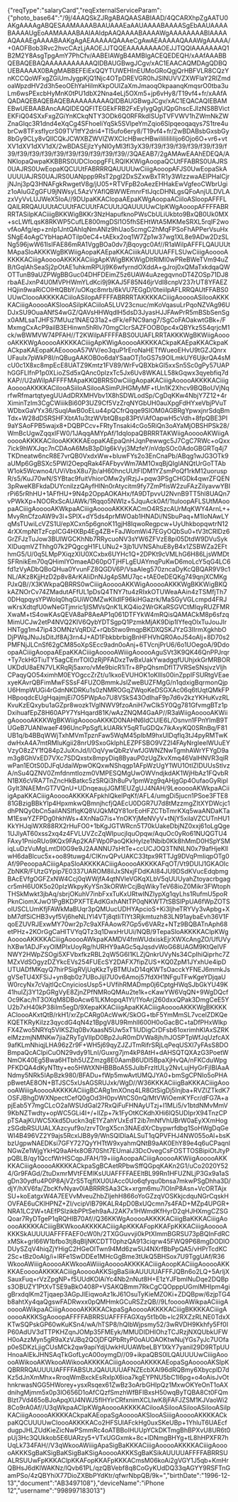 {"reqType":"salaryCard","reqExternalServiceParam":{"photo_base64":"\/9j\/4AAQSkZJRgABAQAASABIAAD\/4QCARXhpZgAATU0AKgAAAAgABQESAAMAAAABAAUAAAEaAAUAAAABAAAASgEbAAUAAAABAAAAUgEoAAMAAAABAAIAAIdpAAQAAAABAAAAWgAAAAAAAABIAAAAAQAAAEgAAAABAAKgAgAEAAAAAQAAAeCgAwAEAAAAAQAAAWgAAAAA\/+0AOFBob3Rvc2hvcCAzLjAAOEJJTQQEAAAAAAAAOEJJTQQlAAAAAAAQ1B2M2Y8AsgTpgAmY7PhCfv\/AABEIAWgB4AMBIgACEQEDEQH\/xAAfAAABBQEBAQEBAQAAAAAAAAAAAQIDBAUGBwgJCgv\/xAC1EAACAQMDAgQDBQUEBAAAAX0BAgMABBEFEiExQQYTUWEHInEUMoGRoQgjQrHBFVLR8CQzYnKCCQoWFxgZGiUmJygpKjQ1Njc4OTpDREVGR0hJSlNUVVZXWFlaY2RlZmdoaWpzdHV2d3h5eoOEhYaHiImKkpOUlZaXmJmaoqOkpaanqKmqsrO0tba3uLm6wsPExcbHyMnK0tPU1dbX2Nna4eLj5OXm5+jp6vHy8\/T19vf4+fr\/xAAfAQADAQEBAQEBAQEBAAAAAAAAAQIDBAUGBwgJCgv\/xAC1EQACAQIEBAMEBwUEBAABAncAAQIDEQQFITEGEkFRB2FxEyIygQgUQpGhscEJIzNS8BVictEKFiQ04SXxFxgZGiYnKCkqNTY3ODk6Q0RFRkdISUpTVFVWV1hZWmNkZWZnaGlqc3R1dnd4eXqCg4SFhoeIiYqSk5SVlpeYmZqio6Slpqeoqaqys7S1tre4ubrCw8TFxsfIycrS09TV1tfY2dri4+Tl5ufo6ery8\/T19vf4+fr\/2wBDABsbGxsbGy8bGy9CLy8vQllCQkJCWXBZWVlZWXCIcHBwcHBwiIiIiIiIiIijo6Ojo6O+vr6+vtXV1dXV1dXV1dX\/2wBDASEjIzYyNl0yMl3fl3yX39\/f39\/f39\/f39\/f39\/f39\/f39\/f39\/f39\/f39\/f39\/f39\/f39\/f39\/f39\/f39\/f39\/\/3QAEAB7\/2gAMAwEAAhEDEQA\/ANKlopaQwpaKKBBRS0UDCloopgFFLRQIKKWigAoopaQCUtFFABRS0UAJRS0UAJRS0UwEopaKQCUUtFABRRRQAUUUUwCiiigAooopAFJS0UwEopaSkAUUUUAJRS0UAJRS0UANppp9RsT2pgI2DxSZxwBxTR1y3WlzzwaAEIPHalCjrjNJnj3pQ3HNAFgkRwgetV8g\/jU05+RTVFpB2oAezEHHakEwVgfeoCWbrUgiz1oAluGZgGFU9jNWsyL5AzVYAflQBWWEmnrFtIJqcDHNLgsQFoAnjULDVLAzxVyVvLUJWeX5IoA\/\/9DUpaKKAClopaAEpaKWgAoopaACiiloASloopAFFFLQAlLRRQAUUUtACUUtFACUUtFACUUtJQAUUUUwClpKWgAooopAFFFFABRRRTASilpKACiiigBKKWigBKKr3NzHapufknoPWsCbULiUkbto9BxQB0Uk0MX+scLWfLqsK8RKWP5CufLE800mgDSl1O5fhSEHtWtA5MKMeSRXL5rqIF2wovfAoAfg\/ep+znIp1JntQAhIqNmANIz9hUaoScmgC2hMqFPSoFhAPPerVsuHxSNgE4oAgCYbHapAOTilp0eC4+tAEkx2oq1W7Zp1w37wg1XL8e9ADw2DzSLNg596jwW61IsIFAE86mRA1VggBOa0dv7jBqoygc0Af\/\/R1aWilpAFFFLQAUUUtMApaSloAKKKWgBKWiigAopaKAEpaKKACiiikAUUUUAFFLSUwCiiigAooooAKKKKACiiigAooooAKKKKACiiigApKWigBKKWigDltRlMl0wPReBWeTVm94uZB\/tGqlAhSeaSj2pOtAE1uhkmRPUj9K6wfyrndOXddA+gJroj0xQMaTxkdqaQWOTTunB9aUZPWgBBGuc04DHFDEimZ5z6UAW4uAzegqvnoDT4ZOSp71DJ8rbaAEJxnP4U0MVPHWmYLdKci9j9KAJ5F85N46jrVdI8cnpV237rUT8YFAEZHQjin9waRiCOlHtQBbY\/uOKqc8mrb\/6kVU7EGgD\/0teiilpAFLRRQAUtFFABS0UUwCloooAKKKKACiiloASilopAFFFFABRRRTAKKKKACiiigAooooASilooAKKKKACiiigAooooAKSlooASilpKACiiloA5LUV23cnuc\/mKoVqasuLrPqoNZVAg96UDJxSU9OuaANfS4wGZ\/QAVsHHWqdlH5dsD3JyasHJJFAwPrR5mBSbSenSgx0AMLsaTJHFS7MUuz1NAEQ31a2+dFk\/eFNC9ang7\/SgCoFAOakwtGBk+\/FMxmgCxAcP9ailB3EHinwn5hRIv70mgCIcrSAZFOOB0pc4xQBYkz5S4qrjcM1ck\/wBWMVW74PFAH\/\/T2KWilpAFFFFABS0UUAFLRRTAKKKWgBKWiigAooooAKKKWgAooooAKKKKACiiigApKWigAooooAKKKKACkpaKAEpaKKACkpaKACkpaKAEopaKAEooooA57WV\/eo3quP1rEroNaHETfWueoEHvU9tGZJQnrxUFaulx7pWkP8I\/nQBugAAKOB0o6daYSaaOTj1oGS7s9OlLmkUY6UjkrQA4sMcU0c1X8xc8mpEcE8UATZ9Kmtz1FV89\/WrFvQBXbkGl5xxSn5Sc0gPy57UAPhGGFLIfnP1p0XLioZSd5xQAnc0pIzxTc5Jx6Uv8WKALL58kGqwx3qyebfiq7dKAP\/\/U2aWilpAFFFFMApaKKQBRRS0wCiiigAopaKACiiigAooooAKKKKACiiigAooooAKKKKACilooASiiloASilooASimPJHGMyMF+tUn1K2Xhcv9BQBoUVjNqrfwRfmartqtyegUUAdDRXMHVbv1X8hSDWLodSp\/CgDqKKw4NbjY7Z12+4rXiminTzIm3CgCWiiikBi60P3UZ9Cf5VzZrqNYGbUH0auXpgFdHYxeVbjPVuTWDbxGaVYx36\/SuqIAwB0oELu44pQCfrQqqe9SIOM0AGBRgYpwxjnrSdqBmTdx+W28dDSRSHFXbtA1u3tzWVbtQBsp83PtViAfOapwH5cVdh+8fpQBE3PI9aYSAoFPB5wajx8+DQBPCcv+FRtyTnsaki4cGo5RiQn3oAYaMjOBSHPSk28\/WmBcUgwZqqxIFW0\/1JAqqAMYpAf\/1dqlopaQBRRRTAKWiigAooooAKWiigAooooAKKKKACilooAKKKKAEopaKAEpaQnHJqnPewwgc5J7CgC7RWc+oQxx7ick9hWXJqc7nCDAoA6MsB3pDIg6kVyj3MzfeY\/nVdpSOc0AdoGBGRTq4j7TKDneatw6ncR8E7vrQB0VxdxWw+bluwFYs2o3EnCnaPb\/ABqg1wJG3OTk9aUMp6GgBSXc5PWl2OepqRak4FAFbyvWm7AM1OxqBjQIgIANQtUrGoTTAbW1ok5Wcwno4\/UViVbsX8u7jb\/aH60hncUUtFIDM1YZsmPoQf1rkM12uoruspR\/s5\/KuJ70wN\/SYBtac9fuitVhiorOMw2yIRzjJ+pqw3PSgCHGDk4qwrZFQEN3pRweKBFkdaDUYcnilzzQAyfHlNn0rAtycitm9fy7ZmPfisW2zuFAzZiIyavwYBIrPi65rRhHU+1AFfHU+9N4p2OppAOKAHx\/fA9DTpvvU2NvnB9TT5hl8UAQn7vPWkXp+NOORxScAUAWk\/1Rqqo5NWIz+5JquAck0Af\/1tuloopAFLSUtMAoopaACiiigAooooAKWkpaACiiigAooooAKKKKACmO4RSzcAUrMqKWY4ArnL++MvyRnCfzoAW9v3l+SPIX+dY5ds4prMWOab1HNADi\/NSbuPaq+M1IoNAwLYqMsTUwiLcVZS1U\/epXCxn5p6gnoK11gjH8IqwoRegpcw+UyUhkbopqwtrN124rXXmpNtTzFcplCG4HXBp4Eg4ZB+FaJWomWi47EGyOQbSu0+tV3tCRlDz6GrZFJzTuJow3BUlWGCKhNb7RRycuoNV3sYW6ZFVzE8pi05DtdW9DVuSykXlDuqmVZThhg07k2PQgcgH1FLUNu2+3jb1UVNSAhuE8yB4x1ZSBWZa2EFthmG5\/U\/0q5LMpPXiqzXIU0XCxbx6UYHc1Q+2DPKt9cVMLhG6H86LjsWMDtSFRnikEm70qQHimIYOmaeAD60pOTjHFLgEUAYmqPuKwD6moLcY5qG4LC6fd1zVyADbQBoQHua0YvunFZ8QGDV6P\/VsaAIeg570zncaDyKcQBQAR9V9c1NL\/AKz8KjjHzD2p8v8ArKAIiDnNJg4pSMU7qc+tAE0eDEQKg749qnjXCMKgPJxQB\/\/X3KWkpaQBRRS0wCiiigAooooAKKWigAooooAKKKWgBKKWigBKQkAZNOrCv74ZMadutAFfUL1pDsQ4TNY7tu4zRIxkOTUWeaAAin4zTSMfjTh70DHqpqysYPWolq0hqGUiWOMZwKlldIF96kiHGazrk\/MaSGyVGLcmpd4FRJwKrsXdtqfU0wNeGTjmric1jISMVsQnK1LKQ4io2WrGKaRSGVCtMIqyRUZFMRXwaM+tS4owKAsQEVA8aP8AeAP1q061DTFYkW4mRQisQAMACkM8p6sfzqMimUCJw2etP4NVQ2KlV6QybYDTSgpQ1PzmkMjAK9Dip1lYfeqOlxTuJouJIrHNTgg1m47ip43OMNzVqRDiZ+rQbStwo9mqpBKDXQSKJYzG3IIrmXgkhbODjPWqJNuJsDitJf8Aj3rn4J+AD1FbkbbrbigBnHFHVhQR0AoJ54oAlj+8D70s2PMFNjJLCnSf62gCM85oXpSEcc9adn0oAnj+6TVcnjPrU6\/6o1UOegoA\/9DdoopaACiiigAoopaAEpaKKACiiigAooooAWiiigAooooAguSVt3K9QK46QnPPJrqr+Ty7ckHGTiuTY5agCEnrTOlOzRjPFADxzTwBxUakYwadgqfUUhjxkGrMRBORUKDdU8aEN7VLKRqRj5axro\/vMe9bicR1iTr+8PpQhsmDfIT7VRSeSNsjvzVljhCPaqyQO54ximhM0EYOgccZrZt\/u1kxoEVUHOK1oKllIs00inZppIFSURtgVEaexyeKAvrQBFimMwFSSsF4FUZOBmmkJslZweBUZFMgG\/n1qdxigBqrmonQjpU6HmpWUGi4rGdnNKDRKu1s0zNMROGqZWqoKeDSGXAc06q6tUqtQMkFPHBpoqdcEUgHqajmjEi7O5PWpAo7U8VSkS43OdlhaF9p7d6v2kzYKHuKvzRLKvuKzEQxybu1aGZpr8wozk1VglNWV9fzoAniH7wClk5Y0Qg781GfvmgBTz1pDxihuafEpZ8H60APY7YsHqard81K\/wAzZNQM4GaAP\/\/R3aWiigAooooAKWiigAooooAKKKWgBKWiigAooooAKKKD0NAHN6ldCUlE6L\/Osnvn1FPnYlmB9TUGeB7UANIwaeF496UncPpSgfLkUARkY5qRTuGDQx7ikAxyKQ0SRnBq\/F81UB1q\/b4BBqWWjTxhMVmTpznFaw5WqM45pIbM9hxUIDqflq3tJ4pyRMTwKdwHxA4A7mtRMIuKgii28nrU9SxoGkIphLEZPFSBO9VZ2I4FAyNrgIeelWUuEYVzyO8zZY1fQ84p2JuXnJd\/l\/OqVywQbRzVwfJGWNZNwTgmhAWrYFYgD9am3g8GhVxED7VXc7SDQxstx8mpyDiq8ByauP0zUgZkvXmq46ValHNVR3qiRwPan1EOtS0DJFqUdaiWpwOKQxwNShqgp1AFpWzUgY1WU1OtIZIDUUsStlvzA\/nSu4QZNV0ZmfdnmtIozm0VMPESQMgUwOWVndjkdAK1WjHbAz1FQvbRN1BX6cVRA7TnZncHkBatkc5zSRQi3h8uPv1pmWzg9qAHjgGp4OufaoGyRiplGyIt3NAEMnGT7VQnU+UDnqeaujJGM1EUZgUJ4NAH\/9LeooooAKWkpaACiiigApaKKACiiigAooooAKKKKAFpkhIQkelPqKf\/AFL4\/umgDi5jucn1PSoe3FTE881GBzigBBkYIp4HpxmkwQBmnjhcfjQAEcU0DGR7U7d8tMzzmgZItXYDWcjc1dhPNQy0bCn5ailANSIflqKQ8VJQkMQY81orEoHFZCTbTmrKXq5waANDaKTaM1EswYZFPDg0hkhWs+4XnNaG7is+YnOKYjMeNVyV+tNjY5xilaVZCUTnHU1KkYHJqiWXR88RX2rHuFO0+1bKgJGTWRcn5T70kUakeDbjNZ0xxj61oLgQge1UJlyAT60xss2xq4z4FVLUVZcZqWIpucjIquOpqw\/AquOc0yRo61NUQGTU4FAxy1PnioRUo9KQx9FAp2KAFWp0PaoQKkHyIze1Nbib0Kk8hMmD0HSpYSMiqLuDzVuMgLmtDI0G9e9J2AANNU7sHtTe+ccUCJOQ3TNNLN0x79afHjeKllwH6daBlcuc5x+oo89tuwg4\/ClKnvQPvUAKC33tpx9RTTJg9DVqPmIiqpOTg0Af\/9PeoopaACiiigApaSloAKKKKACiiigAooooAKKKKAFqOT\/Vt9DUlJ1GKAOIcZbNKR\/FUtzGYpip7E0337UAROM8ilJxSNxjFDdKAI84JU9DSdKVucEdqbmgBAcEVfgOGFZxNW4Ccj0qWWjfA4qtNVleVGKqXLbV5qUUUyahZtoyacrbgagcr5mH6U0K5o20pIzWkpyKyYSn3kORWrCcjBqWikyTeV68ioZ0Mikr3FWtophTHSkMwkt3jbAq\/sbrjOKuhV7inbFxxTuKxURtwINZlypXg1qyLhs1RufmU5poRPknCiomXJwO1PgBKDPXFTEAdKGxhANtTP0qNKWT7tSBSlPpUA6fWpZOTSolUSCLUmKfjFAWkMaBUqr3pQMUucUDHYApcioS+Ki3ljheTRYVy3vApbg+XbM7dfSiCHB3vyf5Vj6heNLIYl4VTj8qtIiTIYt3Rjkmtuzh83LN91aybaEvh36V1FqoEZUVRJExwMY70wr2p7c9aXFAAowR7Gp5v6VARz+NTz9BQBATnAph68etPHz+2KOrGgCaHlTVYqQTz3q1DwxHrUUi\/NQB\/9TepaSloAKKKKAClpKWgAooooAKKKKACiiigAooooAWkpaKAMDV4fmWUdxiskEjrXWXcAngZO\/UfUVyhXBw1ADJFxyOlMPIxUoyRg\/hURHY9aAGc5qJqsdvWoG68UAGM9KtQelVFNWY2HWpZSOgi5XFVbxfkzRBL2qW5G6I1KLZjQnkrUVyNs34CpIhiQiprhc7ZMZxVdSOgyzDZYkcEVs254FUEcSY2DAFX7fipZUS+KQ0ZpM1JYxhUe4ipDUTUADfMKqyQ7hirPSigRVjUqKkzTyBTMUxD14qKWTsOacckYFNEJ6mmkJsgVSeTU4XFSiJ+yn8qb0z7UBoJijI7U0v6Amoj57fdXH1NFguTFwKgeYDjqaUW0rcyNx7cVajtlQcCnyiciosUsp5+UVfihRMADmp0j6CptgHWqSJbGkYU49K41hulZj3Y12pGRgVyE8ZjnZPfNMRoQMAu2te1k+cKawYW6VqQN+9WgDQcfOc9Kac\/hT3OXqM8DBoAcw61LKMopqA1Yl\/1YoArj260dxxQPak3DmgCeE5YU2b7xH40kP38ilm5egD\/9XepaKKACiiigApaKKACiiigAooooAKKKWgBKKKKACloooAKxtQtB\/rkH1\/xrZpCARg0AcWwK\/SkOG+tbF5YmMmSL7vcelZDKQeKQETKRyKiIzz3qycdG4qN4z1BpgV8U9RmhlI600H0oGacBC+taDfPHxWIkpFX4Zwo5NRYq5VIKSZIq0BvXaasN5Uw5xT1iUDigCrDFsb61oxrimhKlAxSZRKelMzzmjNMNKw7jiaZRyTgVIIpD0Bp2JuR0mDVWa8jh\/hJOSPTpWfJqUzfcAX9afKLmNhiqjLHA96zZr9F+WH5j69qyZJZJTmRifrSRjLqPeqUSXI7yFAsS8DOBmpaQcAClpiCuON29vdy91LnI\/Guxrg7jm4kP8AtH+dAHSQTQXAzG3PoetWNmOK40Eg5Bwa6HTbh5UZZmzg8E0AamB6UDI5BpaXjHvQA\/nFKCduWpgPFKDQA4dKyNTtty+eo5HWtXNHBBBoA5SJulbFrzItULy2NvLujHyGrFjIBIAaANdmy5NRk5IApBzk980\/BFADu+fWp5mwAvtUMQJYA0+bmSgCPNIo5oPHApBwetAE8ON+BTJSC5xUsAGSRUJxk\/WgD\/\/W36KKKACiiigBaKKKACiiigAooooAWiiigAooooAKKKKACiiigBCARg1mXOnq4LR8GtSigDj5Injba+RVZlZTkdK7OSFJBhgDWXNpectCefQ0gOd3H0pvWtCS0nQ\/MtVWiOemKYFcr\/dFG7A+apjEab5Y7mgCLcO2alWSUdGal27RxQiFuFHNAyUTzj+I1MLi5\/v1btdNMvMmV9KbNZTwdty+opWC5GLi4I+\/+lIZp+7k1FyOtKCKdhXHi6lQ5UDIprX94TnzCPpTSAajKUWC5Xkd5Duckn3qE1YZahYUxEdT2ib7mNfVhUBrW0aEyXXmHogzSGdbRSUUALXAzcyuf9o\/zrvT0rgX5cn3NAEdXrCbypwrfdbg1SoHWgDqGeWI4B496VZ2Y9ajs5RcxlJB8y9\/WnSQlDlaALSuT1qQPVFHJ4NW055oAl+bsKbzUgpwNAEDKsi7GFY727QyYHTtW9xyahmQNtB9aAK0EhY89e4q6uCPaqnlNGwZe1WjgYkHQ9aAHx8OB70Sht7EUmalJ3DcOvegCsFOSTTOSBipiOtJtyPpQBLB\/qy1QccfWrHSCqpJFAH\/19+iiigAoopaACiiigAooooAKWiigAooooAKKKKACiiigAooooAKKKKACkpaSgBCAetRPbwSffQGpqKAKn2G1\/uCo2020Y524\/Gr9FAGd\/ZtuDxmrMVtFEMIKsUUAFFFFAEEltBL99Rn1HFUZNLjP3Gx9a1aSgDn30ydfu4P0P8AjVZrS5TqjflXU0UAcc0Uo6qfyqu0bnsa7mkwPSgDhha3D\/djY\/hXV6fa\/ZbcKfvNyav0lABRRRSAa3Ck+xrgm6mu7lOInP8Asn+VcORTAjxSU+koEatgxW4A7EEVvMveuZhbZIjehH866oYoGZzqVOSKkjcdquNGrCqskHOVFAE6uCKlHPNZ+ZI\/vcipVlB79KALR4pD0BxUQcmn7s4FAD+MZp4UPGR+NRA1LC2W+tAEfPSlzikbPPtSeh9aAJ2AK7x1HWmdKfHyrD2qHJHXmgCZSGQoar7RyDTgeP1qRQHIB70Af\/\/Q36KKWgAooooAKKKKACiiigBaKKKACiiigAooooAKKKKACiiigBKWkooAKKKKACiiigApKKKAFopKKAFpKKKACiiigAooooAKKKSkAUUUUAFFFFAEF0cW0h\/2TXGGuvvji0kPtXImmBGRSU73pBQInFdRCxMSk+grl66W1bfbo3tj8qBljNKCDTT0phzQA913ciqrw45FWQ9P68mgDODlODUySZqV4hiqZjYHigC2HGeOlTwn94Md6zw5U4NXrfBbPpQA5\/vHPrTcdKC2Sc+tBz0oAlg\/i+lRFe1SwDDEe1MHcGgBme3tUkQ5BHSox7U9TggUAf\/R36WkooAWiiigAooooAKWkooAWiiigAooooAKKKKACiiigAoopKACiiigAooooAKKKKAEooooAKKKKACiiigAooooAKKSigBaSiikAUUUUAFFFJQBn6o2LQ+5ArljXSauxFuq+rVzZpgNP+f5UUdKOlAiYc4Nb2nNut8H+E1zYJFbmlNuDqe2DQBps3OBUZY1PtXvTSE9aBkO408P+VSAKQBmm7RkCgCQOpppUGmlMHIpm4gigBrxdqlKm2Tjqaep3AGpJlEiqwoAz1kJ61OsuTyKieMZOKi+ZDQBpw\/6zjpTG4b8ahtXy4qaQgswFADRwxx0pQMHmkGCuRSZzQB\/\/9LfooooAWikpaACiiigAooooAWikpaACiiigAooooAKKKKACkpaSgAooooAKKKKACiiigBKKKKACiiigAooooAKKKSgAooopAFFFFABRRSUAFFFFAGXqy5t1b0b+lc2RXZzRLNE0TdxXKTwSQPskGP60wKuKSn4\/wA\/hTSP8\/hQIbWjpsmy52\/3wRVDH9Kkhfy5Ff0IP60AdUV3dTTPKHZqnJOMp35FMEyk\/MMUDIDHIOhzTCJRzjNXQUbkUFWH0oAzzMyn5gR9aXzVJBq2QOjDFQPbRtyP0oAUOAOKtwNujYGs7yJc7UOfap0eSDKzLjigCUsMCk2qw9apiYdjUwkHUUAWbeLBY1XkY7yanil29D9RTpUUHnoaAIEkJHNSAqTkGofLycA00oymgD\/\/09+ikpaQBS0lLQAUUUUwCiiigAooooAWikooAKWkooAWikooAKKKKACiiigAooooAKKKKAEopaSgAooooAKSlpKQBRRRQAUUUUAFFFFABSUtJQAUUUUAFNZEcbXAI96dRQBmy6XbycplD7dKz5dJnXmMhx+RroqWmBxckEsRxIpX6ioa7kgEYPNU5bC1l6pg+o4oAisJvOthnkrwasNGG5HWorey+ysxRsqex61ZwBz3oArbGHIpQz1MxwOKYeOnT1oAXdnihgMjmm5x0p3lO656D1oAfCQzfSmzhWfBFIBxsH50wqByTQBA8Ct0FQmBlzt7Vd465oBJoApqXU4NWJ5flHYirCRfxnimXCLIwK8jFAFJZSM1KJVaoWi28Co9rA0Af\/\/U3qWkpaAClpKWgAooooAKKKKACilooASilooASilooASilooASilpKACiiigAooooAKKKKACkpaKAEopaSgAooooAKSlooASiiigAooooAKKKKACkpaKQCUUUUwCloooAKKKKACo2HFSUlAFckHg0uxSKeUBp+1YhluT6UAEcfdugpJHLZUdKieZicNwPSmmRc4oATBBoIHUUpYCkDKTmgBhBPXvU8UR6t0pUj3Hc3QUkkob5E6UARzy5+VTxUGGxmk+8c+lDNmgBHYg+tL8hHPXFR7hUqLk734FAH\/\/V3qWkooAWiiigApaSigBaKKKACiiigAooooAKKKKACiiigAooooAKKKSgBaKSigBaKSigBaKSigAooooAKKKSgBaKSikAUUUUAFFFFABRRSUALRSUUwFpKKKAClpKKAFopKKAFpKKKACmsM06koAi2gVGY1J5qb+KmHrQBHsJ6dKlWAKNz\/lQvb61PL\/qzQBVebf8q8CoGyKUdDQ33qAGYY9RSFTnGamPSo\/4zQBYhiX77DioZXBbPYdKtr\/qfwrNbpQB\/9k=","birthDate":"1996-12-13","document":"AB3497108"},"deviceName":"iPhone 12","username":"998997183013"}